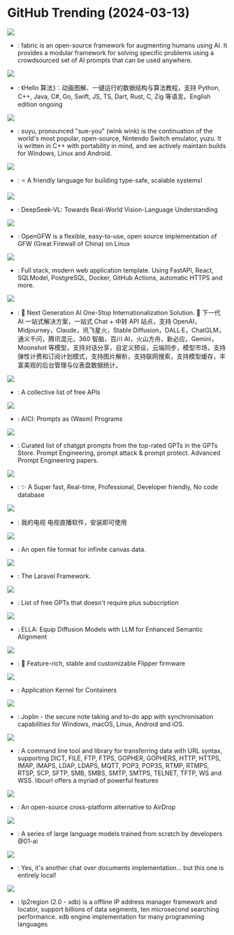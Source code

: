 # GitHub Trending (2024-03-13)

![](https://img.shields.io/badge/Python-New%20552-green?style=flat-square&logo=appveyor)
- [](https://github.comundefined): fabric is an open-source framework for augmenting humans using AI. It provides a modular framework for solving specific problems using a crowdsourced set of AI prompts that can be used anywhere.

![](https://img.shields.io/badge/Java-New%20592-green?style=flat-square&logo=appveyor)
- [](https://github.comundefined): 《Hello 算法》：动画图解、一键运行的数据结构与算法教程，支持 Python, C++, Java, C#, Go, Swift, JS, TS, Dart, Rust, C, Zig 等语言。English edition ongoing

![](https://img.shields.io/badge/C%2B%2B-New%20204-green?style=flat-square&logo=appveyor)
- [](https://github.comundefined): suyu, pronounced "sue-you" (wink wink) is the continuation of the world's most popular, open-source, Nintendo Switch emulator, yuzu. It is written in C++ with portability in mind, and we actively maintain builds for Windows, Linux and Android.

![](https://img.shields.io/badge/Rust-New%202-green?style=flat-square&logo=appveyor)
- [](https://github.comundefined): ⭐️ A friendly language for building type-safe, scalable systems!

![](https://img.shields.io/badge/Python-New%20156-green?style=flat-square&logo=appveyor)
- [](https://github.comundefined): DeepSeek-VL: Towards Real-World Vision-Language Understanding

![](https://img.shields.io/badge/Go-New%20238-green?style=flat-square&logo=appveyor)
- [](https://github.comundefined): OpenGFW is a flexible, easy-to-use, open source implementation of GFW (Great Firewall of China) on Linux

![](https://img.shields.io/badge/TypeScript-New%20440-green?style=flat-square&logo=appveyor)
- [](https://github.comundefined): Full stack, modern web application template. Using FastAPI, React, SQLModel, PostgreSQL, Docker, GitHub Actions, automatic HTTPS and more.

![](https://img.shields.io/badge/TypeScript-New%20283-green?style=flat-square&logo=appveyor)
- [](https://github.comundefined): 🚀 Next Generation AI One-Stop Internationalization Solution. 🚀 下一代 AI 一站式解决方案，一站式 Chat + 中转 API 站点，支持 OpenAI，Midjourney，Claude，讯飞星火，Stable Diffusion，DALL·E，ChatGLM，通义千问，腾讯混元，360 智脑，百川 AI，火山方舟，新必应，Gemini，Moonshot 等模型，支持对话分享，自定义预设，云端同步，模型市场，支持弹性计费和订阅计划模式，支持图片解析，支持联网搜索，支持模型缓存，丰富美观的后台管理与仪表盘数据统计。

![](https://img.shields.io/badge/Python-New%20424-green?style=flat-square&logo=appveyor)
- [](https://github.comundefined): A collective list of free APIs

![](https://img.shields.io/badge/Rust-New%20265-green?style=flat-square&logo=appveyor)
- [](https://github.comundefined): AICI: Prompts as (Wasm) Programs

![](https://img.shields.io/badge/none-New%20564-green?style=flat-square&logo=appveyor)
- [](https://github.comundefined): Curated list of chatgpt prompts from the top-rated GPTs in the GPTs Store. Prompt Engineering, prompt attack & prompt protect. Advanced Prompt Engineering papers.

![](https://img.shields.io/badge/TypeScript-New%20481-green?style=flat-square&logo=appveyor)
- [](https://github.comundefined): ✨ A Super fast, Real-time, Professional, Developer friendly, No code database

![](https://img.shields.io/badge/C-New%20329-green?style=flat-square&logo=appveyor)
- [](https://github.comundefined): 我的电视 电视直播软件，安装即可使用

![](https://img.shields.io/badge/JavaScript-New%20305-green?style=flat-square&logo=appveyor)
- [](https://github.comundefined): An open file format for infinite canvas data.

![](https://img.shields.io/badge/PHP-New%2022-green?style=flat-square&logo=appveyor)
- [](https://github.comundefined): The Laravel Framework.

![](https://img.shields.io/badge/JavaScript-New%2066-green?style=flat-square&logo=appveyor)
- [](https://github.comundefined): List of free GPTs that doesn't require plus subscription

![](https://img.shields.io/badge/Python-New%2055-green?style=flat-square&logo=appveyor)
- [](https://github.comundefined): ELLA: Equip Diffusion Models with LLM for Enhanced Semantic Alignment

![](https://img.shields.io/badge/C-New%20120-green?style=flat-square&logo=appveyor)
- [](https://github.comundefined): 🐬 Feature-rich, stable and customizable Flipper firmware

![](https://img.shields.io/badge/Go-New%2080-green?style=flat-square&logo=appveyor)
- [](https://github.comundefined): Application Kernel for Containers

![](https://img.shields.io/badge/TypeScript-New%20131-green?style=flat-square&logo=appveyor)
- [](https://github.comundefined): Joplin - the secure note taking and to-do app with synchronisation capabilities for Windows, macOS, Linux, Android and iOS.

![](https://img.shields.io/badge/C-New%2053-green?style=flat-square&logo=appveyor)
- [](https://github.comundefined): A command line tool and library for transferring data with URL syntax, supporting DICT, FILE, FTP, FTPS, GOPHER, GOPHERS, HTTP, HTTPS, IMAP, IMAPS, LDAP, LDAPS, MQTT, POP3, POP3S, RTMP, RTMPS, RTSP, SCP, SFTP, SMB, SMBS, SMTP, SMTPS, TELNET, TFTP, WS and WSS. libcurl offers a myriad of powerful features

![](https://img.shields.io/badge/Dart-New%20560-green?style=flat-square&logo=appveyor)
- [](https://github.comundefined): An open-source cross-platform alternative to AirDrop

![](https://img.shields.io/badge/Python-New%2053-green?style=flat-square&logo=appveyor)
- [](https://github.comundefined): A series of large language models trained from scratch by developers @01-ai

![](https://img.shields.io/badge/TypeScript-New%2050-green?style=flat-square&logo=appveyor)
- [](https://github.comundefined): Yes, it's another chat over documents implementation... but this one is entirely local!

![](https://img.shields.io/badge/Go-New%2029-green?style=flat-square&logo=appveyor)
- [](https://github.comundefined): Ip2region (2.0 - xdb) is a offline IP address manager framework and locator, support billions of data segments, ten microsecond searching performance. xdb engine implementation for many programming languages

